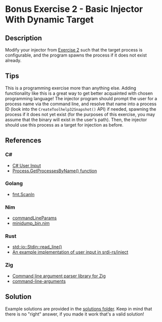 # Bonus Exercise 2 - Basic Injector With Dynamic Target

## Description

Modify your injector from [Exercise 2](../Exercise%202%20-%20Basic%20Shellcode%20Injector/) such that the target process is configurable, and the program spawns the process if it does not exist already.

## Tips

This is a programming exercise more than anything else. Adding functionality like this is a great way to get better acquainted with chosen programming language! The injector program should prompt the user for a process name via the command line, and resolve that name into a process ID (look into the `CreateToolhelp32Snapshot()` API) if needed, spawning the process if it does not yet exist (for the purposes of this exercise, you may assume that the binary will exist in the user's path). Then, the injector should use this process as a target for injection as before.

## References

### C#

- [C# User Input](https://www.w3schools.com/cs/cs_user_input.php)
- [Process.GetProcessesByName() function](https://docs.microsoft.com/en-us/dotnet/api/system.diagnostics.process.getprocessesbyname)

### Golang

- [fmt.Scanln](https://pkg.go.dev/fmt#Scanln)

### Nim

- [commandLineParams](https://nim-lang.org/docs/os.html#commandLineParams)
- [minidump_bin.nim](https://github.com/byt3bl33d3r/OffensiveNim/blob/965c44cec96575758eaa42622f699b6ea0d1041a/src/minidump_bin.nim#L36-L48)

### Rust

- [std::io::Stdin::read_line()](https://doc.rust-lang.org/stable/std/io/struct.Stdin.html#method.read_line)
- [An example implementation of user input in srdi-rs/inject](https://github.com/trickster0/OffensiveRust/blob/master/memN0ps/srdi-rs/inject/src/main.rs#L115-L119)

### Zig

- [Command line argument parser library for Zig](https://github.com/Hejsil/zig-clap)
- [command-line-arguments](https://zigbyexample.github.io/command_line_arguments)

## Solution

Example solutions are provided in the [solutions folder](solutions/). Keep in mind that there is no "right" answer, if you made it work that's a valid solution! 